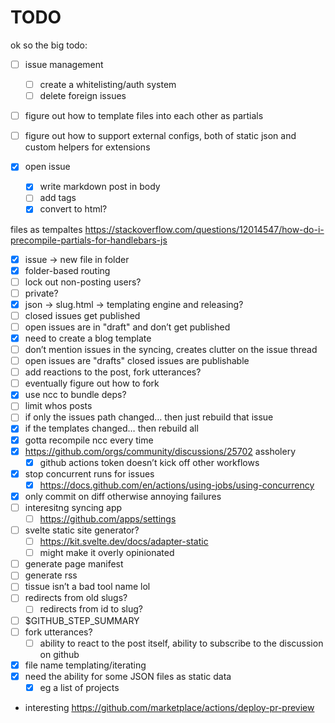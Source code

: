 # TODO
ok so the big todo:
- [ ] issue management
  - [ ] create a whitelisting/auth system
  - [ ] delete foreign issues
- [ ] figure out how to template files into each other as partials
- [ ] figure out how to support external configs, both of static json and custom helpers for extensions


- [X] open issue
    - [X] write markdown post in body
    - [ ] add tags
    - [X] convert to html?

files as tempaltes https://stackoverflow.com/questions/12014547/how-do-i-precompile-partials-for-handlebars-js

- [X] issue -> new file in folder
- [X] folder-based routing
- [ ] lock out non-posting users?
- [ ] private?
- [X] json -> slug.html -> templating engine and releasing?
- [ ] closed issues get published
- [ ] open issues are in "draft" and don’t get published
- [X] need to create a blog template
- [ ] don’t mention issues in the syncing, creates clutter on the issue thread
- [ ] open issues are "drafts" closed issues are publishable
- [ ] add reactions to the post, fork utterances?
- [ ] eventually figure out how to fork
- [X] use ncc to bundle deps?
- [ ] limit whos posts
- [ ] if only the issues path changed… then just rebuild that issue
- [X] if the templates changed… then rebuild all
- [X] gotta recompile ncc every time
- [X] https://github.com/orgs/community/discussions/25702 assholery
    - [X] github actions token doesn’t kick off other workflows
- [X] stop concurrent runs for issues
    - [X] https://docs.github.com/en/actions/using-jobs/using-concurrency
- [X] only commit on diff otherwise annoying failures
- [ ] interesitng syncing app
    - [ ] https://github.com/apps/settings
- [ ] svelte static site generator?
    - [ ] https://kit.svelte.dev/docs/adapter-static
    - [ ] might make it overly opinionated
- [ ] generate page manifest
- [ ] generate rss
- [ ] tissue isn’t a bad tool name lol
- [ ] redirects from old slugs?
    - [ ] redirects from id to slug?
- [ ] $GITHUB_STEP_SUMMARY
- [ ] fork utterances?
    - [ ] ability to react to the post itself, ability to subscribe to the discussion on github
- [X] file name templating/iterating
- [X] need the ability for some JSON files as static data
    - [X] eg a list of projects
- interesting https://github.com/marketplace/actions/deploy-pr-preview